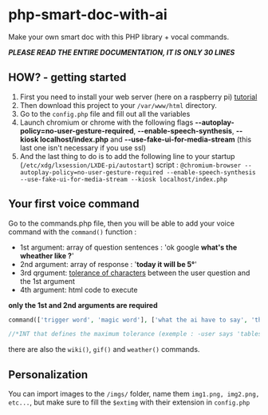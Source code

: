 # php-smart-doc-with-ai
Make your own smart doc with this PHP library + vocal commands.

___PLEASE READ THE ENTIRE DOCUMENTATION, IT IS ONLY 30 LINES___

## HOW? - getting started

1. First you need to install your web server (here on a raspberry pi) [tutorial](https://howtoraspberrypi.com/how-to-install-web-server-raspberry-pi-lamp/)
2. Then download this project to your ``/var/www/html`` directory.
3. Go to the ``config.php`` file and fill out all the variables
4. Launch chromium or chrome with the following flags __--autoplay-policy=no-user-gesture-required__, __--enable-speech-synthesis__, __--kiosk localhost/index.php__ and __--use-fake-ui-for-media-stream__ (this last one isn't necessary if you use ssl) 
5. And the last thing to do is to add the following line to your startup (``/etc/xdg/lxsession/LXDE-pi/autostart``) script : ``@chromium-browser --autoplay-policy=no-user-gesture-required --enable-speech-synthesis --use-fake-ui-for-media-stream --kiosk localhost/index.php``

## Your first voice command

Go to the commands.php file, then you will be able to add your voice command with the ``command()`` function :
* 1st argument: array of question sentences : 'ok google __what's the wheather like ?__'
* 2nd argument: array of response : '__today it will be 5°__'
* 3rd qrgument: [tolerance of characters](https://www.php.net/manual/fr/function.levenshtein.php) between the user question and the 1st argument
* 4th argument: html code to execute

**only the 1st and 2nd arguments are required**
```php
command(['trigger word', 'magic word'], ['what the ai have to say', 'the ai must say'], 2*, 'html code to execute');

//*INT that defines the maximum tolerance (exemple : -user says 'tables' -word registered is 'table' => the tolerance must be 1)

```

there are also the ``wiki()``, ``gif()`` and ``weather()`` commands.


## Personalization

You can import images to the ``/imgs/`` folder, name them ``img1.png, img2.png, etc...``, but make sure to fill the ``$extimg`` with their extension in ``config.php``

